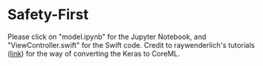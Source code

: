 # Safety-First
Please click on "model.ipynb" for the Jupyter Notebook, and "ViewController.swift" for the Swift code. Credit to raywenderlich's tutorials ([link](https://www.raywenderlich.com/188-beginning-machine-learning-with-keras-core-ml#toc-anchor-021)) for the way of converting the Keras to CoreML.

